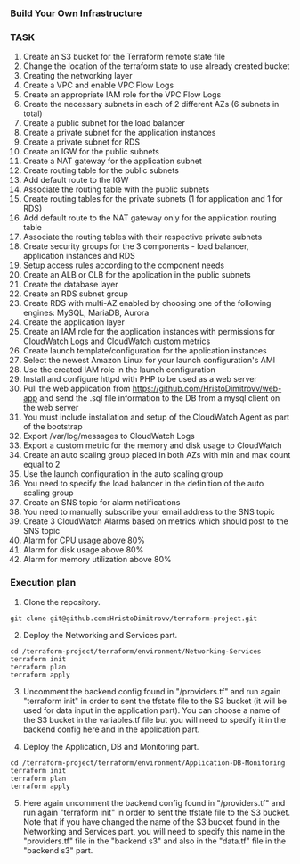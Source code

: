 ### Build Your Own Infrastructure ###

### TASK ###

1. Create an S3 bucket for the Terraform remote state file
2. Change the location of the terraform state to use already created bucket
3. Creating the networking layer
4. Create a VPC and enable VPC Flow Logs
5. Create an appropriate IAM role for the VPC Flow Logs
6. Create the necessary subnets in each of 2 different AZs (6 subnets in total)
7. Create a public subnet for the load balancer
8. Create a private subnet for the application instances
9. Create a private subnet for RDS
10. Create an IGW for the public subnets
11. Create a NAT gateway for the application subnet
12. Create routing table for the public subnets
13. Add default route to the IGW
14. Associate the routing table with the public subnets
15. Create routing tables for the private subnets (1 for application and 1 for RDS)
16. Add default route to the NAT gateway only for the application routing table
17. Associate the routing tables with their respective private subnets
18. Create security groups for the 3 components - load balancer, application instances and RDS
19. Setup access rules according to the component needs
20. Create an ALB or CLB for the application in the public subnets
21. Create the database layer
22. Create an RDS subnet group
23. Create RDS with multi-AZ enabled by choosing one of the following engines: MySQL, MariaDB, Aurora
24. Create the application layer
25. Create an IAM role for the application instances with permissions for CloudWatch Logs and CloudWatch custom metrics
26. Create launch template/configuration for the application instances
27. Select the newest Amazon Linux for your launch configuration's AMI
28. Use the created IAM role in the launch configuration
29. Install and configure httpd with PHP to be used as a web server
30. Pull the web application from https://github.com/HristoDimitrovv/web-app and send the .sql file information to the DB from a mysql client on the web server
31. You must include installation and setup of the CloudWatch Аgent as part of the bootstrap
32. Export /var/log/messages to CloudWatch Logs
33. Export a custom metric for the memory and disk usage to CloudWatch
34. Create an auto scaling group placed in both AZs with min and max count equal to 2
35. Use the launch configuration in the auto scaling group 
36. You need to specify the load balancer in the definition of the auto scaling group
37. Create an SNS topic for alarm notifications
38. You need to manually subscribe your email address to the SNS topic
39. Create 3 CloudWatch Alarms based on metrics which should post to the SNS topic
40. Alarm for CPU usage above 80%
41. Alarm for disk usage above 80%
42. Alarm for memory utilization above 80%



### Execution plan ###

1. Clone the repository.
```hcl
git clone git@github.com:HristoDimitrovv/terraform-project.git
```
2. Deploy the Networking and Services part.
```hcl
cd /terraform-project/terraform/environment/Networking-Services
terraform init
terraform plan
terraform apply 
```
3. Uncomment the backend config found in "/providers.tf" and run again "terraform init" in order to sent the tfstate file to the S3 bucket (it will be used for data input in the application part). You can choose a name of the S3 bucket in the variables.tf file but you will need to specify it in the backend config here and in the application part.

4. Deploy the Application, DB and Monitoring part.
```hcl
cd /terraform-project/terraform/environment/Application-DB-Monitoring
terraform init
terraform plan
terraform apply 
```
5. Here again uncomment the backend config found in "/providers.tf" and run again "terraform init" in order to sent the tfstate file to the S3 bucket. Note that if you have changed the name of the S3 bucket found in the Networking and Services part, you will need to specify this name in the "providers.tf" file in the "backend s3" and also in the "data.tf" file in the "backend s3" part.


